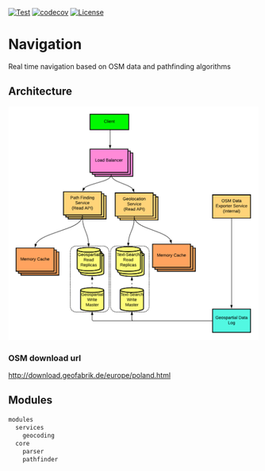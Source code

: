 [![Test](https://github.com/Nalhin/Navigation/actions/workflows/test.yml/badge.svg?branch=main)](https://github.com/Nalhin/Navigation/actions/workflows/test.yml)
[![codecov](https://codecov.io/gh/Nalhin/Navigation/branch/main/graph/badge.svg)](https://codecov.io/gh/Nalhin/Navigation)
[![License](https://img.shields.io/github/license/nalhin/Movies)](LICENSE.md)

# Navigation

Real time navigation based on OSM data and pathfinding algorithms

## Architecture

<p align="center">
    <img src="architecture/architecture.png" alt="architecture"/>
</p>

### OSM download url

http://download.geofabrik.de/europe/poland.html

## Modules

```
modules
  services 
    geocoding
  core
    parser
    pathfinder

```